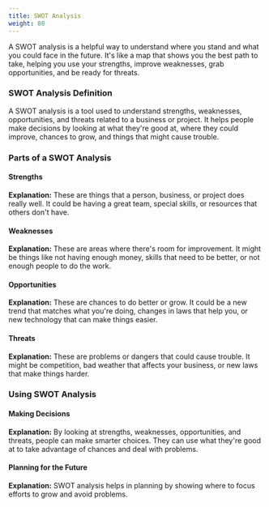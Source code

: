 ```yaml
---
title: SWOT Analysis
weight: 80
---
```


A SWOT analysis is a helpful way to understand where you stand and what you could face in the future. It's like a map that shows you the best path to take, helping you use your strengths, improve weaknesses, grab opportunities, and be ready for threats.

### SWOT Analysis Definition

A SWOT analysis is a tool used to understand strengths, weaknesses, opportunities, and threats related to a business or project. It helps people make decisions by looking at what they're good at, where they could improve, chances to grow, and things that might cause trouble.

### Parts of a SWOT Analysis

#### Strengths

**Explanation:** These are things that a person, business, or project does really well. It could be having a great team, special skills, or resources that others don't have.

#### Weaknesses

**Explanation:** These are areas where there's room for improvement. It might be things like not having enough money, skills that need to be better, or not enough people to do the work.

#### Opportunities

**Explanation:** These are chances to do better or grow. It could be a new trend that matches what you're doing, changes in laws that help you, or new technology that can make things easier.

#### Threats

**Explanation:** These are problems or dangers that could cause trouble. It might be competition, bad weather that affects your business, or new laws that make things harder.

### Using SWOT Analysis

#### Making Decisions

**Explanation:** By looking at strengths, weaknesses, opportunities, and threats, people can make smarter choices. They can use what they're good at to take advantage of chances and deal with problems.

#### Planning for the Future

**Explanation:** SWOT analysis helps in planning by showing where to focus efforts to grow and avoid problems.
